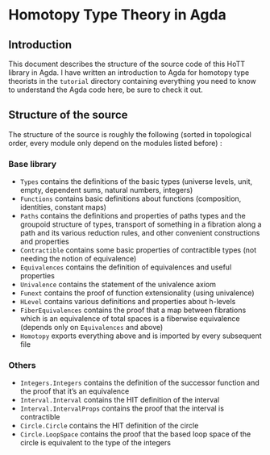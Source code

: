 Homotopy Type Theory in Agda
============================

Introduction
------------

This document describes the structure of the source code of this HoTT library in Agda. I have
written an introduction to Agda for homotopy type theorists in the `tutorial` directory containing
everything you need to know to understand the Agda code here, be sure to check it out.

Structure of the source
-----------------------

The structure of the source is roughly the following (sorted in topological order, every module only
depend on the modules listed before) :

### Base library

- `Types` contains the definitions of the basic types (universe levels, unit, empty, dependent sums,
  natural numbers, integers)
- `Functions` contains basic definitions about functions (composition, identities, constant maps)
- `Paths` contains the definitions and properties of paths types and the groupoid structure of
  types, transport of something in a fibration along a path and its various reduction rules, and
  other convenient constructions and properties
- `Contractible` contains some basic properties of contractible types (not needing the notion of
  equivalence)
- `Equivalences` contains the definition of equivalences and useful properties
- `Univalence` contains the statement of the univalence axiom
- `Funext` contains the proof of function extensionality (using univalence)
- `HLevel` contains various definitions and properties about h-levels
- `FiberEquivalences` contains the proof that a map between fibrations which is an equivalence of
  total spaces is a fiberwise equivalence (depends only on `Equivalences` and above)
- `Homotopy` exports everything above and is imported by every subsequent file

### Others

- `Integers.Integers` contains the definition of the successor function and the proof that it’s an
  equivalence
- `Interval.Interval` contains the HIT definition of the interval
- `Interval.IntervalProps` contains the proof that the interval is contractible
- `Circle.Circle` contains the HIT definition of the circle
- `Circle.LoopSpace` contains the proof that the based loop space of the circle is equivalent to the
  type of the integers
